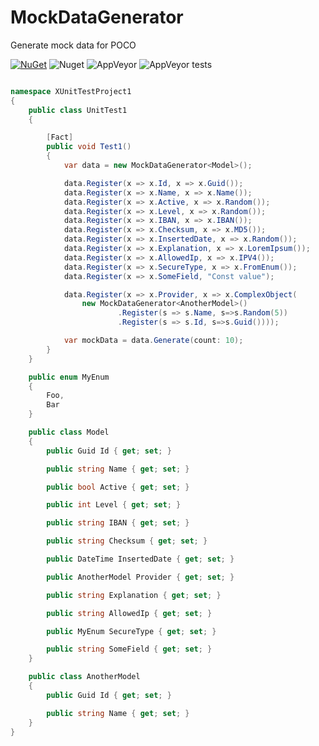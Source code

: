 # MockDataGenerator
Generate mock data for POCO

[![NuGet](https://img.shields.io/nuget/v/MockDataGenerator.svg?style=flat-square&label=nuget)](https://www.nuget.org/packages/MockDataGenerator/) ![Nuget](https://img.shields.io/nuget/dt/mockdatagenerator) ![AppVeyor](https://img.shields.io/appveyor/ci/EmreALAR/mockdatagenerator) ![AppVeyor tests](https://img.shields.io/appveyor/tests/EmreALAR/mockdatagenerator)

```csharp

namespace XUnitTestProject1
{
    public class UnitTest1
    {

        [Fact]
        public void Test1()
        {
            var data = new MockDataGenerator<Model>();

            data.Register(x => x.Id, x => x.Guid());
            data.Register(x => x.Name, x => x.Name());
            data.Register(x => x.Active, x => x.Random());
            data.Register(x => x.Level, x => x.Random());
            data.Register(x => x.IBAN, x => x.IBAN());
            data.Register(x => x.Checksum, x => x.MD5());
            data.Register(x => x.InsertedDate, x => x.Random());
            data.Register(x => x.Explanation, x => x.LoremIpsum());
            data.Register(x => x.AllowedIp, x => x.IPV4());
            data.Register(x => x.SecureType, x => x.FromEnum());
            data.Register(x => x.SomeField, "Const value");

            data.Register(x => x.Provider, x => x.ComplexObject(
                new MockDataGenerator<AnotherModel>()
                        .Register(s => s.Name, s=>s.Random(5))
                        .Register(s => s.Id, s=>s.Guid())));

            var mockData = data.Generate(count: 10);
        }
    }

    public enum MyEnum
    {
        Foo,
        Bar
    }

    public class Model
    {
        public Guid Id { get; set; }

        public string Name { get; set; }

        public bool Active { get; set; }

        public int Level { get; set; }

        public string IBAN { get; set; }

        public string Checksum { get; set; }

        public DateTime InsertedDate { get; set; }

        public AnotherModel Provider { get; set; }

        public string Explanation { get; set; }

        public string AllowedIp { get; set; }

        public MyEnum SecureType { get; set; }

        public string SomeField { get; set; }
    }

    public class AnotherModel
    {
        public Guid Id { get; set; }

        public string Name { get; set; }
    }
}

```
